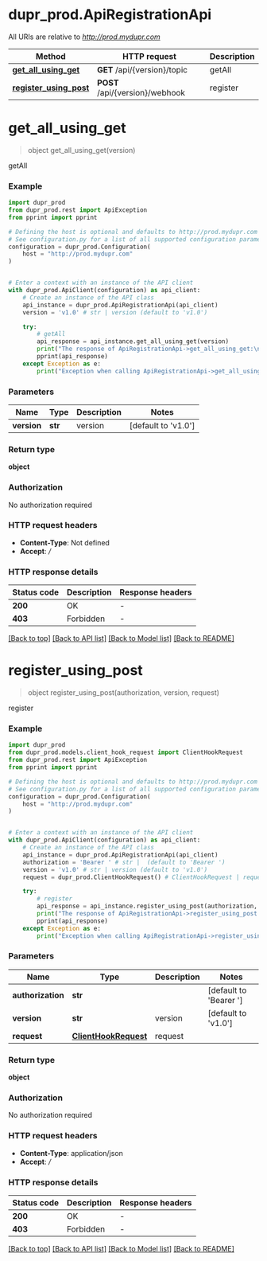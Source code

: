 # dupr_prod.ApiRegistrationApi

All URIs are relative to *http://prod.mydupr.com*

Method | HTTP request | Description
------------- | ------------- | -------------
[**get_all_using_get**](ApiRegistrationApi.md#get_all_using_get) | **GET** /api/{version}/topic | getAll
[**register_using_post**](ApiRegistrationApi.md#register_using_post) | **POST** /api/{version}/webhook | register


# **get_all_using_get**
> object get_all_using_get(version)

getAll

### Example


```python
import dupr_prod
from dupr_prod.rest import ApiException
from pprint import pprint

# Defining the host is optional and defaults to http://prod.mydupr.com
# See configuration.py for a list of all supported configuration parameters.
configuration = dupr_prod.Configuration(
    host = "http://prod.mydupr.com"
)


# Enter a context with an instance of the API client
with dupr_prod.ApiClient(configuration) as api_client:
    # Create an instance of the API class
    api_instance = dupr_prod.ApiRegistrationApi(api_client)
    version = 'v1.0' # str | version (default to 'v1.0')

    try:
        # getAll
        api_response = api_instance.get_all_using_get(version)
        print("The response of ApiRegistrationApi->get_all_using_get:\n")
        pprint(api_response)
    except Exception as e:
        print("Exception when calling ApiRegistrationApi->get_all_using_get: %s\n" % e)
```



### Parameters


Name | Type | Description  | Notes
------------- | ------------- | ------------- | -------------
 **version** | **str**| version | [default to &#39;v1.0&#39;]

### Return type

**object**

### Authorization

No authorization required

### HTTP request headers

 - **Content-Type**: Not defined
 - **Accept**: */*

### HTTP response details

| Status code | Description | Response headers |
|-------------|-------------|------------------|
**200** | OK |  -  |
**403** | Forbidden |  -  |

[[Back to top]](#) [[Back to API list]](../README.md#documentation-for-api-endpoints) [[Back to Model list]](../README.md#documentation-for-models) [[Back to README]](../README.md)

# **register_using_post**
> object register_using_post(authorization, version, request)

register

### Example


```python
import dupr_prod
from dupr_prod.models.client_hook_request import ClientHookRequest
from dupr_prod.rest import ApiException
from pprint import pprint

# Defining the host is optional and defaults to http://prod.mydupr.com
# See configuration.py for a list of all supported configuration parameters.
configuration = dupr_prod.Configuration(
    host = "http://prod.mydupr.com"
)


# Enter a context with an instance of the API client
with dupr_prod.ApiClient(configuration) as api_client:
    # Create an instance of the API class
    api_instance = dupr_prod.ApiRegistrationApi(api_client)
    authorization = 'Bearer ' # str |  (default to 'Bearer ')
    version = 'v1.0' # str | version (default to 'v1.0')
    request = dupr_prod.ClientHookRequest() # ClientHookRequest | request

    try:
        # register
        api_response = api_instance.register_using_post(authorization, version, request)
        print("The response of ApiRegistrationApi->register_using_post:\n")
        pprint(api_response)
    except Exception as e:
        print("Exception when calling ApiRegistrationApi->register_using_post: %s\n" % e)
```



### Parameters


Name | Type | Description  | Notes
------------- | ------------- | ------------- | -------------
 **authorization** | **str**|  | [default to &#39;Bearer &#39;]
 **version** | **str**| version | [default to &#39;v1.0&#39;]
 **request** | [**ClientHookRequest**](ClientHookRequest.md)| request | 

### Return type

**object**

### Authorization

No authorization required

### HTTP request headers

 - **Content-Type**: application/json
 - **Accept**: */*

### HTTP response details

| Status code | Description | Response headers |
|-------------|-------------|------------------|
**200** | OK |  -  |
**403** | Forbidden |  -  |

[[Back to top]](#) [[Back to API list]](../README.md#documentation-for-api-endpoints) [[Back to Model list]](../README.md#documentation-for-models) [[Back to README]](../README.md)

